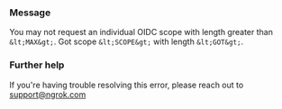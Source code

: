 
### Message
You may not request an individual OIDC scope with length greater than `&lt;MAX&gt;`. Got scope `&lt;SCOPE&gt;` with length `&lt;GOT&gt;`.

### Further help
If you're having trouble resolving this error, please reach out to [support@ngrok.com](mailto:support@ngrok.com?subject=Help%20with%20ERR_NGROK_392)

